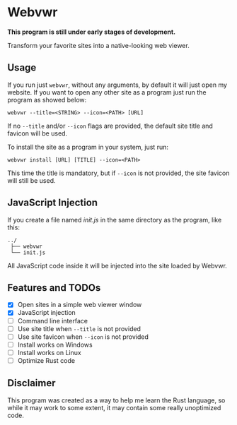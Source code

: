# Webvwr

**This program is still under early stages of development.**

Transform your favorite sites into a native-looking web viewer.

## Usage

If you run just `webvwr`, without any arguments, by default it will just open my website. If you want to open any other site as a program just run the program as showed below:

```
webvwr --title=<STRING> --icon=<PATH> [URL]
```

If no `--title` and/or `--icon` flags are provided, the default site title and favicon will be used.

To install the site as a program in your system, just run:

```
webvwr install [URL] [TITLE] --icon=<PATH>
```

This time the title is mandatory, but if `--icon` is not provided, the site favicon will still be used.

## JavaScript Injection

If you create a file named *init.js* in the same directory as the program, like this:

```
../
 ├── webvwr
 └── init.js
```

All JavaScript code inside it will be injected into the site loaded by Webvwr.

## Features and TODOs

- [X] Open sites in a simple web viewer window
- [X] JavaScript injection
- [ ] Command line interface
- [ ] Use site title when `--title` is not provided
- [ ] Use site favicon when `--icon` is not provided
- [ ] Install works on Windows
- [ ] Install works on Linux
- [ ] Optimize Rust code

## Disclaimer

This program was created as a way to help me learn the Rust language, so while it may work to some extent, it may contain some really unoptimized code.